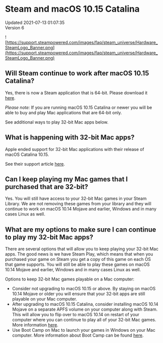 # Steam and macOS 10.15 Catalina
Updated 2021-07-13 01:07:35  
Version 6  

![https://support.steampowered.com/images/faq/steam_universe/Hardware_SteamLogo_Banner.png](https://support.steampowered.com/images/faq/steam_universe/Hardware_SteamLogo_Banner.png)  
  
  
## Will Steam continue to work after macOS 10.15 Catalina?
  
  
Yes, there is now a Steam application that is 64-bit. Please download it [here](https://store.steampowered.com/about/ ).  
  
*Please note:* If you are running macOS 10.15 Catalina or newer you will be able to buy and play Mac applications that are 64-bit only.  
  
See additional ways to play 32-bit Mac apps below.  
  
## What is happening with 32-bit Mac apps?
  
  
Apple ended support for 32-bit Mac applications with their release of macOS Catalina 10.15.  
  
See their support article [here](https://support.apple.com/en-us/HT208436).  
  
## Can I keep playing my Mac games that I purchased that are 32-bit?
  
  
Yes. You will still have access to your 32-bit Mac games in your Steam Library. We are not removing these games from your library and they will continue to work on macOS 10.14 Mojave and earlier, Windows and in many cases Linux as well.  
  
## What are my options to make sure I can continue to play my 32-bit Mac apps?
  
  
There are several options that will allow you to keep playing your 32-bit Mac apps. The good news is we have Steam Play, which means that when you purchased your game on Steam you get a copy of this game on each OS that game supports. You will still be able to play these games on macOS 10.14 Mojave and earlier, Windows and in many cases Linux as well.  
  
Options to keep 32-bit Mac games playable on a Mac computer:  
* Consider not upgrading to macOS 10.15 or above. By staying on macOS 10.14 Mojave or older you will ensure that your 32-bit apps are still playable on your Mac computer.
* After upgrading to macOS 10.15 Catalina, consider installing macOS 10.14 Mojave on a separate APFS volume on your computer along with Steam. This will allow you to flip over to macOS 10.14 on restart of your computer where you can continue to play all of your 32-bit Mac games. More information [here](https://support.apple.com/en-us/HT208891).
* Use Boot Camp on Mac to launch your games in Windows on your Mac computer. More information about Boot Camp can be found [here](https://support.apple.com/boot-camp).